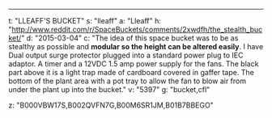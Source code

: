 ---
t: "LLEAFF'S BUCKET"
s: "lleaff"
a: "Lleaff"
h: "http://www.reddit.com/r/SpaceBuckets/comments/2xwdfh/the_stealth_bucket/"
d: "2015-03-04"
c: "The idea of this space bucket was to be as stealthy as possible and <strong>modular so the height can be altered easily</strong>. I have Dual output surge protector plugged into a standard power plug to IEC adaptor. A timer and a 12VDC 1.5 amp power supply for the fans. The black part above it is a light trap made of cardboard covered in gaffer tape. The bottom of the plant area with a pot tray to allow the fan to blow air from under the plant up into the bucket."
v: "5397"
g: "bucket,cfl"

z: "B000VBW17S,B002QVFN7G,B00M6SR1JM,B01B7BBEGO"
